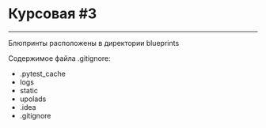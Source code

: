 # Курсовая #3

---

Блюпринты расположены в директории blueprints

Содержимое файла .gitignore:

* .pytest_cache
* logs
* static
* upolads
* .idea
* .gitignore